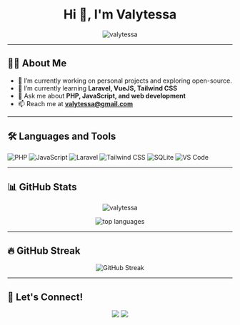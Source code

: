 <h1 align="center">Hi 👋, I'm Valytessa</h1>
<p align="center">
  <img src="https://komarev.com/ghpvc/?username=valytessa&label=Profile%20views&color=0e75b6&style=flat" alt="valytessa" />
</p>

---

## 🧑‍💻 About Me

- 🔭 I’m currently working on personal projects and exploring open-source.
- 🌱 I’m currently learning **Laravel, VueJS, Tailwind CSS**
- 💬 Ask me about **PHP, JavaScript, and web development**
- 📫 Reach me at **valytessa@gmail.com**

---

## 🛠️ Languages and Tools

![PHP](https://img.shields.io/badge/PHP-777BB4?style=for-the-badge&logo=php&logoColor=white)
![JavaScript](https://img.shields.io/badge/JavaScript-F7DF1E?style=for-the-badge&logo=javascript&logoColor=black)
![Laravel](https://img.shields.io/badge/Laravel-FF2D20?style=for-the-badge&logo=laravel&logoColor=white)
![Tailwind CSS](https://img.shields.io/badge/Tailwind_CSS-38B2AC?style=for-the-badge&logo=tailwind-css&logoColor=white)
![SQLite](https://img.shields.io/badge/SQLite-07405E?style=for-the-badge&logo=sqlite&logoColor=white)
![VS Code](https://img.shields.io/badge/VS%20Code-007ACC?style=for-the-badge&logo=visual-studio-code&logoColor=white)

---

## 📊 GitHub Stats

<p align="center">
  <img src="https://github-readme-stats.vercel.app/api?username=valytessa&show_icons=true&theme=tokyonight" alt="valytessa" />
</p>

<p align="center">
  <img src="https://github-readme-stats.vercel.app/api/top-langs/?username=valytessa&layout=compact&theme=tokyonight&hide_border=true&cache_seconds=30" alt="top languages" />
</p>

---

## 🔥 GitHub Streak

<p align="center">
  <img src="https://streak-stats.demolab.com?user=valytessa&theme=tokyonight&hide_border=false" alt="GitHub Streak" />
</p>

---

## 💬 Let's Connect!

<p align="center">
  <a href="https://github.com/valytessa"><img src="https://img.shields.io/badge/GitHub-%2312100E.svg?&style=for-the-badge&logo=github&logoColor=white"/></a>
  <a href="mailto:valytessa@gmail.com"><img src="https://img.shields.io/badge/Gmail-D14836?style=for-the-badge&logo=gmail&logoColor=white"/></a>
</p>
